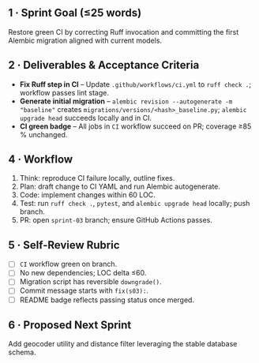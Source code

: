 ## 1 · Sprint Goal (≤25 words)
Restore green CI by correcting Ruff invocation and committing the first Alembic migration aligned with current models.

## 2 · Deliverables & Acceptance Criteria
- **Fix Ruff step in CI** – Update `.github/workflows/ci.yml` to `ruff check .`; workflow passes lint stage.
- **Generate initial migration** – `alembic revision --autogenerate -m "baseline"` creates `migrations/versions/<hash>_baseline.py`; `alembic upgrade head` succeeds locally and in CI.
- **CI green badge** – All jobs in `CI` workflow succeed on PR; coverage ≥85 % unchanged.

## 4 · Workflow
1. Think: reproduce CI failure locally, outline fixes.
2. Plan: draft change to CI YAML and run Alembic autogenerate.
3. Code: implement changes within 60 LOC.
4. Test: run `ruff check .`, `pytest`, and `alembic upgrade head` locally; push branch.
5. PR: open `sprint-03` branch; ensure GitHub Actions passes.

## 5 · Self-Review Rubric
- [ ] `CI` workflow green on branch.
- [ ] No new dependencies; LOC delta ≤60.
- [ ] Migration script has reversible `downgrade()`.
- [ ] Commit message starts with `fix(s03):`.
- [ ] README badge reflects passing status once merged.

## 6 · Proposed Next Sprint
Add geocoder utility and distance filter leveraging the stable database schema. 